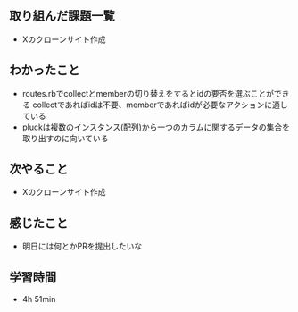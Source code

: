 ## 取り組んだ課題一覧
- Xのクローンサイト作成
## わかったこと
- routes.rbでcollectとmemberの切り替えをするとidの要否を選ぶことができる
  collectであればidは不要、memberであればidが必要なアクションに適している
- pluckは複数のインスタンス(配列)から一つのカラムに関するデータの集合を取り出すのに向いている
## 次やること
- Xのクローンサイト作成
## 感じたこと
- 明日には何とかPRを提出したいな
## 学習時間
- 4h 51min